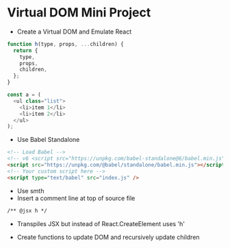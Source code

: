 # Virtual DOM Mini Project

- Create a Virtual DOM and Emulate React

```js
function h(type, props, ...children) {
  return {
    type,
    props,
    children,
  };
}

const a = (
  <ul class="list">
    <li>item 1</li>
    <li>item 2</li>
  </ul>
);
```

- Use Babel Standalone

```html
<!-- Load Babel -->
<!-- v6 <script src="https://unpkg.com/babel-standalone@6/babel.min.js"></script> -->
<script src="https://unpkg.com/@babel/standalone/babel.min.js"></script>
<!-- Your custom script here -->
<script type="text/babel" src="index.js" />
```

- Use smth
- Insert a comment line at top of source file

```html
/** @jsx h */
```

- Transpiles JSX but instead of React.CreateElement uses 'h'

- Create functions to update DOM and recursively update children
